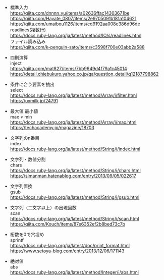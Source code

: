 - 標準入力  
https://qiita.com/dnnnn_yu/items/a02636ffac14303671be  
https://qiita.com/Hayate_0807/items/2e9705091b181a104621  
https://qiita.com/umaibou1126/items/cd9192aa008e386d96de  
readlines(複数行)  
https://docs.ruby-lang.org/ja/latest/method/IO/s/readlines.html  
ファイル読み込み  
https://qiita.com/k-penguin-sato/items/c3598f700e03abb2a588  

- 四則演算  
 inject  
https://qiita.com/mat827/items/7bb9649d4f79a1c45014  
https://detail.chiebukuro.yahoo.co.jp/qa/question_detail/q12187798862

- 条件に合う要素を抽出  
 select  
 https://docs.ruby-lang.org/ja/latest/method/Array/i/filter.html  
 https://uxmilk.jp/24791  

- 最大値 最小値  
 max ≠ min  
 https://docs.ruby-lang.org/ja/latest/method/Array/i/max.html  
 https://techacademy.jp/magazine/18703  

- 文字列のn番目  
 index  
 https://docs.ruby-lang.org/ja/latest/method/String/i/index.html 

- 文字列・数値分割  
 chars  
 https://docs.ruby-lang.org/ja/latest/method/String/i/chars.html  
 https://simanman.hatenablog.com/entry/2013/09/05/022617  

- 文字列置換  
 gsub  
 https://docs.ruby-lang.org/ja/latest/method/String/i/gsub.html  

- 文字列（二文字以上）の出現回数  
 scan  
 https://docs.ruby-lang.org/ja/latest/method/String/i/scan.html  
 https://qiita.com/Kouch/items/87e6352ef2b8bed73c7b  

- 桁数を0で穴埋め  
 sprintf  
 https://docs.ruby-lang.org/ja/latest/doc/print_format.html  
 https://www.setoya-blog.com/entry/2013/12/06/171143   

- 絶対値  
 abs   
 https://docs.ruby-lang.org/ja/latest/method/Integer/i/abs.html 

